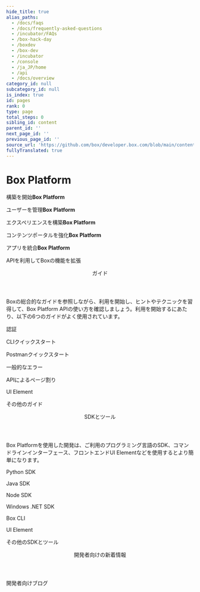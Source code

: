 ```yaml
---
hide_title: true
alias_paths:
  - /docs/faqs
  - /docs/frequently-asked-questions
  - /incubator/FAQs
  - /box-hack-day
  - /boxdev
  - /box-dev
  - /incubator
  - /console
  - /ja_JP/home
  - /api
  - /docs/overview
category_id: null
subcategory_id: null
is_index: true
id: pages
rank: 0
type: page
total_steps: 0
sibling_id: content
parent_id: ''
next_page_id: ''
previous_page_id: ''
source_url: 'https://github.com/box/developer.box.com/blob/main/content/pages/index.md'
fullyTranslated: true
---
```

# Box Platform

<Banner>

<BannerTitle>

構築を開始**Box Platform**

</BannerTitle>

<BannerTitle>

ユーザーを管理**Box Platform**

</BannerTitle>

<BannerTitle>

エクスペリエンスを構築**Box Platform**

</BannerTitle>

<BannerTitle>

コンテンツポータルを強化**Box Platform**

</BannerTitle>

<BannerTitle>

アプリを統合**Box Platform**

</BannerTitle>

APIを利用してBoxの機能を拡張

</Banner>

<Centered wide>

<Header to="/guides" centered>

ガイド

</Header>

<GuidesList>

Boxの総合的なガイドを参照しながら、利用を開始し、ヒントやテクニックを習得して、Box Platform APIの使い方を確認しましょう。利用を開始するにあたり、以下の6つのガイドがよく使用されています。

<GuideList href="/guides/authentication/">

認証

</GuideList>

<GuideList href="/guides/cli/quick-start/">

CLIクイックスタート

</GuideList>

<GuideList href="/guides/tooling/postman/quick-start/">

Postmanクイックスタート

</GuideList>

<GuideList href="/guides/api-calls/permissions-and-errors/common-errors/">

一般的なエラー

</GuideList>

<GuideList href="/guides/api-calls/pagination/offset-based/">

APIによるページ割り

</GuideList>

<GuideList href="/guides/embed/ui-elements/">

UI Element

</GuideList>

</GuidesList>

<More to="/guides" right>

その他のガイド

</More>

</Centered>

<Dark>

<Centered wide>

<Header to="/sdks-and-tools" centered>

SDKとツール

</Header>

<SDKS>

Box Platformを使用した開発は、ご利用のプログラミング言語のSDK、コマンドラインインターフェース、フロントエンドUI Elementなどを使用するとより簡単になります。

<SDK language="python" href="https://github.com/box/box-python-sdk">

Python SDK

</SDK>

<SDK language="java" href="https://github.com/box/box-java-sdk">

Java SDK

</SDK>

<SDK language="node" href="https://github.com/box/box-node-sdk">

Node SDK

</SDK>

<SDK language="dotnet" href="https://github.com/box/box-windows-sdk">

Windows .NET SDK

</SDK>

<SDK language="cli" href="https://github.com/box/boxcli">

Box CLI

</SDK>

<SDK language="uielements" href="https://github.com/box/box-ui-elements">

UI Element

</SDK>

</SDKS>

<More to="/sdks-and-tools" right>

その他のSDKとツール

</More>

</Centered>

</Dark>

<Centered wide>

<Header to="https://medium.com/box-developer-blog" centered>

開発者向けの新着情報

</Header>

<BlogCards>

</BlogCards>

<More to="https://medium.com/box-developer-blog" right>

開発者向けブログ

</More>

</Centered>
